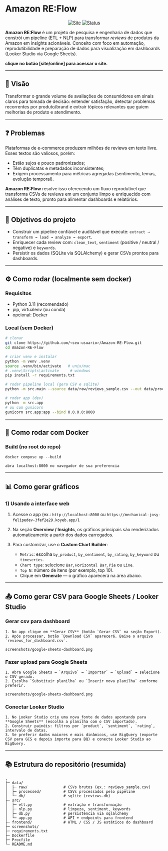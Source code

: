 # Amazon RE:Flow

<div align="center">

[![Site](https://img.shields.io/badge/🌐_Site-Online-000000?style=for-the-badge)](https://mechanical-josy-felipedev-3fef2e29.koyeb.app/)
[![Status](https://img.shields.io/badge/⚙️_Status-concluido-green?style=for-the-badge)]()

</div>


**Amazon RE:Flow** é um projeto de pesquisa e engenharia de dados que constrói um pipeline (ETL + NLP) para transformar *reviews* de produtos da Amazon em insights acionáveis. Conceito com foco em automação, reprodutibilidade e preparação de dados para visualização em dashboards (Looker Studio via Google Sheets).

**clique no botão [site/online] para acessar o site.**

---

## 🧭 Visão
Transformar o grande volume de avaliações de consumidores em sinais claros para tomada de decisão: entender satisfação, detectar problemas recorrentes por produto/brand e extrair tópicos relevantes que guiem melhorias de produto e atendimento.

---

## ❓ Problemas
Plataformas de e-commerce produzem milhões de reviews em texto livre. Esses textos são valiosos, porém:

- Estão sujos e pouco padronizados;  
- Têm duplicatas e metadados inconsistentes;  
- Exigem processamento para métricas agregadas (sentimento, temas, evolução temporal).

**Amazon RE:Flow** resolve isso oferecendo um fluxo reprodutível que transforma CSVs de reviews em um conjunto limpo e enriquecido com análises de texto, pronto para alimentar dashboards e relatórios.

---

## 🎯 Objetivos do projeto

- Construir um pipeline confiável e auditável que execute: `extract → transform → load → analyze → export`.  
- Enriquecer cada review com: `clean_text`, `sentiment` (positive / neutral / negative) e `keywords`.  
- Persistir os dados (SQLite via SQLAlchemy) e gerar CSVs prontos para dashboards. 

---


## ⚙️ Como rodar (localmente sem docker)

### Requisitos
- Python 3.11 (recomendado)  
- pip, virtualenv (ou conda)  
- opcional: Docker

### Local (sem Docker)
```bash
# clonar
git clone https://github.com/<seu-usuario>/Amazon-RE-Flow.git
cd Amazon-RE-Flow

# criar venv e instalar
python -m venv .venv
source .venv/bin/activate   # unix/mac
# .venv\Scripts\activate     # windows
pip install -r requirements.txt

# rodar pipeline local (gera CSV e sqlite)
python -m src.main --source data/raw/reviews_sample.csv --out data/processed/reviews_clean.csv --to-db --db data/db/reviews.db

# rodar app (dev)
python -m src.app
# ou com gunicorn
gunicorn src.app:app --bind 0.0.0.0:8000
```

---

## 🐳 Como rodar com Docker

### Build (no root do repo)
    docker compose up --build

`abra localhost:8000 no navegador de sua preferencia`

---

## 📊 Como gerar gráficos

### 1) Usando a interface web 

1. Acesse o app (ex.: `http://localhost:8000` ou `https://mechanical-josy-felipedev-3fef2e29.koyeb.app/`).
2. Na seção **Overview / Insights**, os gráficos principais são renderizados automaticamente a partir dos dados carregados.
3. Para customizar, use o **Custom Chart Builder**:

   * `Metric`: escolha `by_product`, `by_sentiment`, `by_rating`, `by_keyword` ou `timeseries`.
   * `Chart type`: selecione `Bar`, `Horizontal Bar`, `Pie` ou `Line`.
   * `Top N`: número de itens (por exemplo, top 10).
   * Clique em **Generate** — o gráfico aparecerá na área abaixo.


---

## 📤 Como gerar CSV para Google Sheets / Looker Studio

### Gerar csv para dashboard
    1. No app clique em **Gerar CSV** (botão `Gerar CSV` na seção Export).
    2. Após processar, botão `Download CSV` aparecerá. Baixe o arquivo `reviews_for_dashboard.csv`.
    
`screenshots/google-sheets-dashboard.png`

### Fazer upload para Google Sheets
    1. Abra Google Sheets → `Arquivo` → `Importar` → `Upload` → selecione o CSV gerado.
    2. Escolha `Substituir planilha` ou `Inserir nova planilha` conforme preferir.

`screenshots/google-sheets-dashboard.png`


### Conectar Looker Studio

    1. No Looker Studio crie uma nova fonte de dados apontando para **Google Sheets** (escolha a planilha com o CSV importado).
    2. Construir painéis: filtros por `product`, `sentiment`, `rating`, intervalo de datas.
    3. Se preferir dados maiores e mais dinâmicos, use BigQuery (exporte CSV para GCS e depois importe para BQ) e conecte Looker Studio ao BigQuery.

---

## 📚 Estrutura do repositório (resumida)

```
.
├─ data/
│  ├─ raw/                # CSVs brutos (ex.: reviews_sample.csv)
│  ├─ processed/          # CSVs processados pelo pipeline
│  └─ db/                 # sqlite (reviews.db)
├─ src/
│  ├─ etl.py              # extração e transformação
│  ├─ nlp.py              # limpeza, sentiment, keywords
│  ├─ db.py               # persistência via sqlalchemy
│  └─ app.py              # API + endpoints para frontend
├─ frontend/              # HTML / CSS / JS estáticos do dashboard
├─ screenshots/           
├─ requirements.txt
├─ Dockerfile
├─ Procfile
└─ README.md
```
